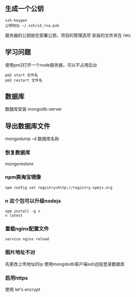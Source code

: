 ## 生成一个公钥
```
ssh-keygen
公钥地址 ~/.ssh/id_rsa.pub
```
服务器的公钥放在部署公钥，项目的管理选项
安装的文件夹在 /etc
## 学习问题

使用pm2打开一个node服务器，可以不占用后台
```
pm2 start 文件名
pm2 restart 文件名
```
## 数据库

数据库安装 mongodb-server
## 导出数据库文件
mongodump -d 数据库名称
### 恢复数据库
mongorestore
### npm换淘宝镜像
```
npm config set registry=http://registry.npmjs.org
```
### n 这个包可以升级nodejs
```
npm install -g n
n latest
```
### 重载nginx配置文件
```
service nginx reload
```
### 图片地址不对
先更改上传地址的ip
使用mongdodb客户端ssh远程登录数据库
### 启用https
使用 let's encrypt


